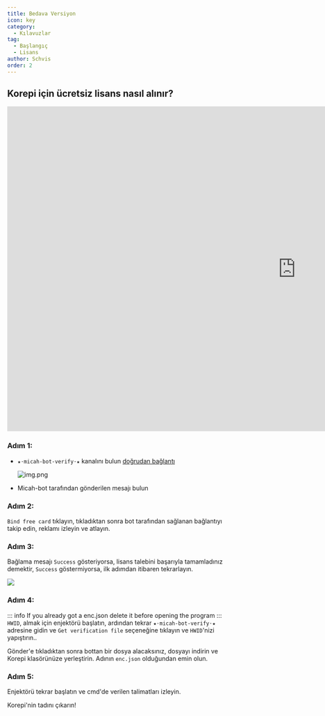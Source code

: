 ```yaml
---
title: Bedava Versiyon
icon: key
category:
  - Kılavuzlar
tag:
  - Başlangıç
  - Lisans
author: Schvis
order: 2
---
```


## Korepi için ücretsiz lisans nasıl alınır?

<div class="iframe-container"><iframe width="1328" height="747" src="https://www.youtube.com/embed/kydnZ0QR2eQ" title="How to Update Korepi and How to Renew the Key" frameborder="0" allow="accelerometer; autoplay; clipboard-write; encrypted-media; gyroscope; picture-in-picture; web-share" referrerpolicy="strict-origin-when-cross-origin" allowfullscreen></iframe></div>

### Adım 1:
- `★⋅micah-bot-verify⋅★` kanalını bulun [doğrudan bağlantı](https://discord.com/channels/1069057220802781265/1203687333107335198)

  ![img.png](/assets/images/docs/202402/verify-1.png)
- Micah-bot tarafından gönderilen mesajı bulun

### Adım 2:
`Bind free card` tıklayın, tıkladıktan sonra bot tarafından sağlanan bağlantıyı takip edin, reklamı izleyin ve atlayın.

### Adım 3:
Bağlama mesajı `Success` gösteriyorsa, lisans talebini başarıyla tamamladınız demektir, `Success` göstermiyorsa, ilk adımdan itibaren tekrarlayın.

![](/assets/images/docs/202312/success.png)
### Adım 4:
::: info If you already got a enc.json delete it before opening the program
:::
`HWID`, almak için enjektörü başlatın, ardından tekrar `★⋅micah-bot-verify⋅★` adresine gidin ve `Get verification file` seçeneğine tıklayın ve `HWID`'nizi yapıştırın..

Gönder'e tıkladıktan sonra bottan bir dosya alacaksınız, dosyayı indirin ve Korepi klasörünüze yerleştirin. Adının `enc.json` olduğundan emin olun.

### Adım 5:
Enjektörü tekrar başlatın ve cmd'de verilen talimatları izleyin.

Korepi'nin tadını çıkarın!
